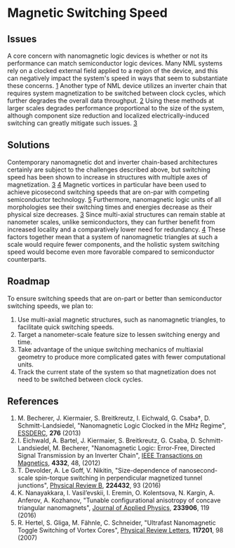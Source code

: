 # Magnetic Switching Speed

## Issues

A core concern with nanomagnetic logic devices is whether or not its performance can match semiconductor logic devices. Many NML systems rely on a clocked external field applied to a region of the device, and this can negatively impact the system's speed in ways that seem to substantiate these concerns. [1][1] Another type of NML device utilizes an inverter chain that requires system magnetization to be switched between clock cycles, which further degrades the overall data throughput. [2][2] Using these methods at larger scales degrades performance proportional to the size of the system, although component size reduction and localized electrically-induced switching can greatly mitigate such issues. [3][3]

## Solutions

Contemporary nanomagnetic dot and inverter chain-based architectures certainly are subject to the challenges described above, but switching speed has been shown to increase in structures with multiple axes of magnetization. [3][3] [4][4] Magnetic vortices in particular have been used to achieve picosecond switching speeds that are on-par with competing semiconductor technology. [5][5] Furthermore, nanomagnetic logic units of all morphologies see their switching times and energies decrease as their physical size decreases. [3][3] Since multi-axial structures can remain stable at nanometer scales, unlike semiconductors, they can further benefit from increased locality and a comparatively lower need for redundancy. [4][4] These factors together mean that a system of nanomagnetic triangles at such a scale would require fewer components, and the holistic system switching speed would become even more favorable compared to semiconductor counterparts.

## Roadmap

To ensure switching speeds that are on-part or better than semiconductor switching speeds, we plan to:

1. Use multi-axial magnetic structures, such as nanomagnetic triangles, to facilitate quick switching speeds.
2. Target a nanometer-scale feature size to lessen switching energy and time.
3. Take advantage of the unique switching mechanics of multiaxial geometry to produce more complicated gates with fewer computational units.
4. Track the current state of the system so that magnetization does not need to be switched between clock cycles.

## References

1. M. Becherer, J. Kiermaier, S. Breitkreutz, I. Eichwald, G. Csaba†, D. Schmitt-Landsiedel, "Nanomagnetic Logic Clocked in the MHz Regime", [ESSDERC][1], **276** (2013)
2. I. Eichwald, A. Bartel, J. Kiermaier, S. Breitkreutz, G. Csaba, D. Schmitt-Landsiedel, M. Becherer, "Nanomagnetic Logic: Error-Free, Directed Signal Transmission by an Inverter Chain", [IEEE Transactions on Magnetics][2], **4332**, 48, (2012)
3. T. Devolder, A. Le Goff, V. Nikitin, "Size-dependence of nanosecond-scale spin-torque switching in perpendicular magnetized tunnel junctions", [Physical Review B][3], **224432**, 93 (2016)
4. K. Nanayakkara, I. Vasil’evskii, I. Eremin, O. Kolentsova, N. Kargin, A. Anferov, A. Kozhanov, "Tunable configurational anisotropy of concave triangular nanomagnets", [Journal of Applied Physics][4], **233906**, 119 (2016)
5. R. Hertel, S. Gliga, M. Fähnle, C. Schneider, "Ultrafast Nanomagnetic Toggle Switching of Vortex Cores", [Physical Review Letters][5], **117201**, 98 (2007)


[1]: nml-clocked-in-mhz.pdf
[2]: inverter-chain.pdf
[3]: size-dependence-of-switching.pdf
[4]: tunable-concave-triangles.pdf
[5]: vortex-core-switching.pdf
